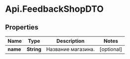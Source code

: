 # Api.FeedbackShopDTO

## Properties

Name | Type | Description | Notes
------------ | ------------- | ------------- | -------------
**name** | **String** | Название магазина. | [optional] 


